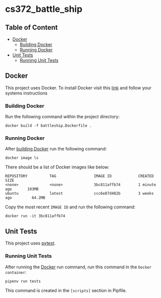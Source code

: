 # cs372_battle_ship

## Table of Content 

- [Docker](#Docker)
    - [Building Docker](#Building-Docker)
    - [Running Docker](#Running-Docker)
- [Unit Tests](#Unit-test)
    - [Running Unit Tests](#Running-Unit-Tests)
 
 
## Docker
This project uses Docker. To install Docker visit this [link](https://docs.docker.com/install/) and follow your systems
instructions 

### Building Docker 
Run the following command within the project directory:
```terminal
docker build -f battleship.Dockerfile .
```
### Running Docker 
After [building Docker](#Building-Docker) run the following command:
```terminal
docker image ls
```
There should be a list of Docker images like below:
```
REPOSITORY          TAG                 IMAGE ID            CREATED             SIZE
<none>              <none>              3bc811affb74        1 minute ago       103MB
ubuntu              latest              ccc6e87d482b        3 weeks ago         64.2MB
```
Copy the most recent `IMAGE ID` and run the following command:
```terminal
docker run -it 3bc811affb74
```

## Unit Tests
This project uses [pytest](https://docs.pytest.org/en/latest/).

### Running Unit Tests
After running the [Docker](#Running-Docker) run command, run this command in the `Docker container`:
```Terminal
pipenv run tests
``` 
This command is created in the `[scripts]` section in Pipfile.






